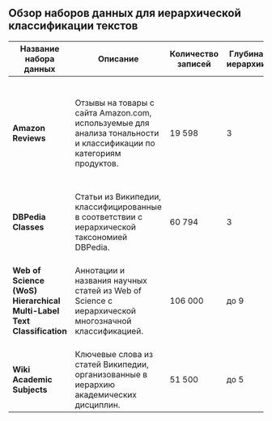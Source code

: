 ## Обзор наборов данных для иерархической классификации текстов

| Название набора данных | Описание | Количество записей | Глубина иерархии | Источник данных | Дополнительная информация |
|---|---|---|---|---|---|
| **Amazon Reviews** | Отзывы на товары с сайта Amazon.com, используемые для анализа тональности и классификации по категориям продуктов. | 19 598 | 3 | Amazon | Данный набор данных содержит отзывы о товарах. Иерархия, вероятно, построена на основе категорий товаров. |
| **DBPedia Classes** | Статьи из Википедии, классифицированные в соответствии с иерархической таксономией DBPedia. | 60 794 | 3 | Wikipedia | Иерархия состоит из 9 классов на первом уровне, 70 на втором и 219 на третьем. |
| **Web of Science (WoS) Hierarchical Multi-Label Text Classification** | Аннотации и названия научных статей из Web of Science с иерархической многозначной классификацией. | 106 000 | до 9 | Web of Science | Существует в трех вариантах: WOS_JT (43,366 записей), WOS_CT (65,200 записей) и WOS_JTF (42,926 записей). |
| **Wiki Academic Subjects** | Ключевые слова из статей Википедии, организованные в иерархию академических дисциплин. | 51 500 | до 5 | Wikipedia | Создан из дампа англоязычной Википедии от января 2022 года. |